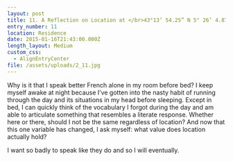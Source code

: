 ```yaml
---
layout: post
title: 11. A Reflection on Location at </br>43°13’ 54.25” N 5° 26’ 4.87”
entry_number: 11
location: Residence
date: 2015-01-16T21:43:00.000Z
length_layout: Medium
custom_css:
  - AlignEntryCenter
file: /assets/uploads/2_11.jpg
---
```

Why is it that I speak better French alone in my room before bed? I keep myself awake at night because I’ve gotten into the nasty habit of running through the day and its situations in my head before sleeping. Except in bed, I can quickly think of the vocabulary I forgot during the day and am able to articulate something that resembles a literate response. Whether here or there, should I not be the same regardless of location? And now that this one variable has changed, I ask myself: what value does location actually hold?

I want so badly to speak like they do and so I will eventually.